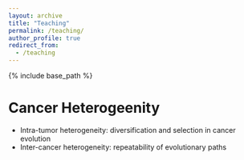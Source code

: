 ```yaml
---
layout: archive
title: "Teaching"
permalink: /teaching/
author_profile: true
redirect_from:
  - /teaching
---
```


{% include base_path %}

Cancer Heterogeenity
======
* Intra-tumor heterogeneity: diversification and selection in cancer evolution
* Inter-cancer heterogeneity: repeatability of evolutionary paths 

